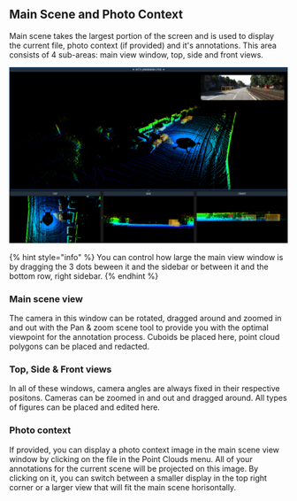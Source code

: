 ## Main Scene and Photo Context


Main scene takes the largest portion of the screen and is used to display the current file, photo context (if provided) and it's annotations. This area consists of 4 sub-areas: main view window, top, side and front views. 

![](images/3d_scene.PNG)

{% hint style="info" %}
You can control how large the main view window is by dragging the 3 dots beween it and the sidebar or between it and the bottom row,  right sidebar.
{% endhint %}

### Main scene view

The camera in this window can be rotated, dragged around and zoomed in and out with the Pan & zoom scene tool to provide you with the optimal viewpoint for the annotation process. Cuboids be placed here, point cloud polygons can be placed and redacted. 

### Top, Side & Front views

In all of these windows, camera angles are always fixed in their respective positons. Cameras can be zoomed in and out and dragged around. All types of figures can be placed and edited here. 

### Photo context

If provided, you can display a photo context image in the main scene view window by clicking on the file in the Point Clouds menu. All of your annotations for the current scene will be projected on this image. By clicking on it, you can switch between a smaller display in the top right corner or a larger view that will fit the main scene horisontally. 

